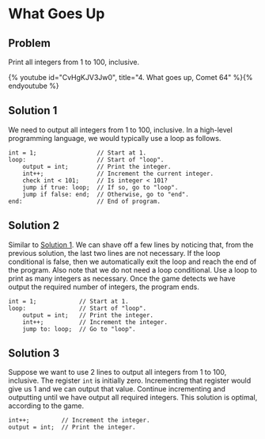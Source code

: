 # What Goes Up

## Problem

Print all integers from 1 to 100, inclusive.

{% youtube id="CvHgKJV3Jw0", title="4. What goes up, Comet 64" %}{% endyoutube %}

## Solution 1

We need to output all integers from 1 to 100, inclusive. In a high-level
programming language, we would typically use a loop as follows.

```
int = 1;                 // Start at 1.
loop:                    // Start of "loop".
    output = int;        // Print the integer.
    int++;               // Increment the current integer.
    check int < 101;     // Is integer < 101?
    jump if true: loop;  // If so, go to "loop".
    jump if false: end;  // Otherwise, go to "end".
end:                     // End of program.
```

## Solution 2

Similar to [Solution 1](#solution-1). We can shave off a few lines by noticing
that, from the previous solution, the last two lines are not necessary. If the
loop conditional is false, then we automatically exit the loop and reach the end
of the program. Also note that we do not need a loop conditional. Use a loop to
print as many integers as necessary. Once the game detects we have output the
required number of integers, the program ends.

```
int = 1;            // Start at 1.
loop:               // Start of "loop".
    output = int;   // Print the integer.
    int++;          // Increment the integer.
    jump to: loop;  // Go to "loop".
```

## Solution 3

Suppose we want to use 2 lines to output all integers from 1 to 100, inclusive.
The register `int` is initially zero. Incrementing that register would give us 1
and we can output that value. Continue incrementing and outputting until we have
output all required integers. This solution is optimal, according to the game.

```
int++;         // Increment the integer.
output = int;  // Print the integer.
```
